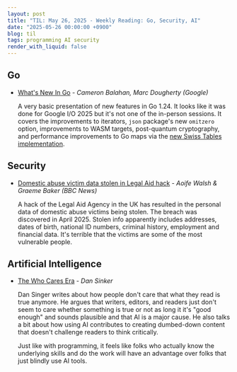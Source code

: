 ```yaml
---
layout: post
title: "TIL: May 26, 2025 - Weekly Reading: Go, Security, AI"
date: "2025-05-26 00:00:00 +0900"
blog: til
tags: programming AI security
render_with_liquid: false
---
```


## Go

- [What's New In Go](https://www.youtube.com/watch?v=kj80m-umOxs) - _Cameron Balahan, Marc Dougherty (Google)_

    A very basic presentation of new features in Go 1.24. It looks like it was
    done for Google I/O 2025 but it's not one of the in-person sessions. It
    covers the improvements to iterators, `json` package's new `omitzero`
    option, improvements to WASM targets, post-quantum cryptography,
    and performance improvements to Go maps via the [new Swiss Tables
    implementation](https://go.dev/blog/swisstable).

## Security

- [Domestic abuse victim data stolen in Legal Aid hack](https://www.bbc.com/news/articles/cgr5g4pv2l0o) - _Aoife Walsh & Graeme Baker (BBC News)_

    A hack of the Legal Aid Agency in the UK has resulted in the personal data
    of domestic abuse victims being stolen. The breach was discovered in
    April 2025. Stolen info apparently includes addresses, dates of birth,
    national ID numbers, criminal history, employment and financial data. It's
    terrible that the victims are some of the most vulnerable people.

## Artificial Intelligence

- [The Who Cares Era](https://dansinker.com/posts/2025-05-23-who-cares/) - _Dan Sinker_

    Dan Singer writes about how people don't care that what they read is true
    anymore. He argues that writers, editors, and readers just don't seem to
    care whether something is true or not as long it it's "good enough" and
    sounds plausible and that AI is a major cause. He also talks a bit about how
    using AI contributes to creating dumbed-down content that doesn't challenge
    readers to think critically.

    Just like with programming, it feels like folks who actually know the
    underlying skills and do the work will have an advantage over folks that
    just blindly use AI tools.
